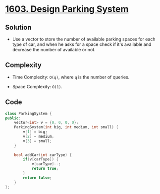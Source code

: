 # [1603. Design Parking System](https://leetcode.com/problems/design-parking-system/)

## Solution
- Use a vector to store the number of available parking spaces for each type of car, and when he asks for a space check if it's available and decrease the number of available or not.
## Complexity
- Time Complexity: `O(q)`, where `q` is the number of queries.

- Space Complexity: `O(1)`.
## Code
```cpp
class ParkingSystem {
public:
    vector<int> v = {0, 0, 0, 0};
    ParkingSystem(int big, int medium, int small) {
        v[1] = big;
        v[2] = medium;
        v[3] = small;
    }
    
    bool addCar(int carType) {
        if(v[carType]) {
            v[carType]--;
            return true;
        }
        return false;
    }
};
```
